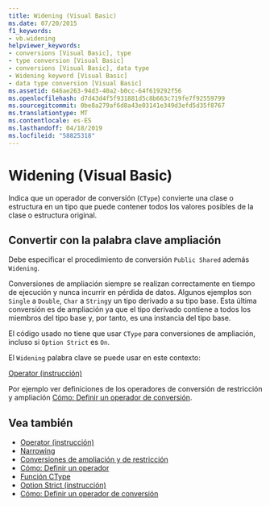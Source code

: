 ```yaml
---
title: Widening (Visual Basic)
ms.date: 07/20/2015
f1_keywords:
- vb.widening
helpviewer_keywords:
- conversions [Visual Basic], type
- type conversion [Visual Basic]
- conversions [Visual Basic], data type
- Widening keyword [Visual Basic]
- data type conversion [Visual Basic]
ms.assetid: 646ae263-94d3-40a2-b0cc-64f619292f56
ms.openlocfilehash: d7d43d4f5f931881d5c8b663c719fe7f92559799
ms.sourcegitcommit: 0be8a279af6d8a43e03141e349d3efd5d35f8767
ms.translationtype: MT
ms.contentlocale: es-ES
ms.lasthandoff: 04/18/2019
ms.locfileid: "58825318"
---
```

# <a name="widening-visual-basic"></a>Widening (Visual Basic)
Indica que un operador de conversión (`CType`) convierte una clase o estructura en un tipo que puede contener todos los valores posibles de la clase o estructura original.  
  
## <a name="converting-with-the-widening-keyword"></a>Convertir con la palabra clave ampliación  
 Debe especificar el procedimiento de conversión `Public Shared` además `Widening`.  
  
 Conversiones de ampliación siempre se realizan correctamente en tiempo de ejecución y nunca incurrir en pérdida de datos. Algunos ejemplos son `Single` a `Double`, `Char` a `String`y un tipo derivado a su tipo base. Esta última conversión es de ampliación ya que el tipo derivado contiene a todos los miembros del tipo base y, por tanto, es una instancia del tipo base.  
  
 El código usado no tiene que usar `CType` para conversiones de ampliación, incluso si `Option Strict` es `On`.  
  
 El `Widening` palabra clave se puede usar en este contexto:  
  
 [Operator (instrucción)](../../../visual-basic/language-reference/statements/operator-statement.md)  
  
 Por ejemplo ver definiciones de los operadores de conversión de restricción y ampliación [Cómo: Definir un operador de conversión](../../../visual-basic/programming-guide/language-features/procedures/how-to-define-a-conversion-operator.md).  
  
## <a name="see-also"></a>Vea también

- [Operator (instrucción)](../../../visual-basic/language-reference/statements/operator-statement.md)
- [Narrowing](../../../visual-basic/language-reference/modifiers/narrowing.md)
- [Conversiones de ampliación y de restricción](../../../visual-basic/programming-guide/language-features/data-types/widening-and-narrowing-conversions.md)
- [Cómo: Definir un operador](../../../visual-basic/programming-guide/language-features/procedures/how-to-define-an-operator.md)
- [Función CType](../../../visual-basic/language-reference/functions/ctype-function.md)
- [Option Strict (instrucción)](../../../visual-basic/language-reference/statements/option-strict-statement.md)
- [Cómo: Definir un operador de conversión](../../../visual-basic/programming-guide/language-features/procedures/how-to-define-a-conversion-operator.md)
